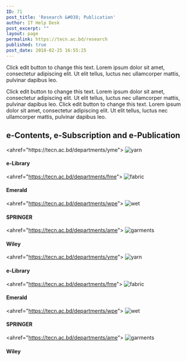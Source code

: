 ```yaml
---
ID: 71
post_title: 'Research &#038; Publication'
author: IT Help Desk
post_excerpt: ""
layout: page
permalink: https://tecn.ac.bd/research
published: true
post_date: 2018-02-25 16:55:25
---
```

Click edit button to change this text. Lorem ipsum dolor sit amet, consectetur adipiscing elit. Ut elit tellus, luctus nec ullamcorper mattis, pulvinar dapibus leo.

Click edit button to change this text. Lorem ipsum dolor sit amet, consectetur adipiscing elit. Ut elit tellus, luctus nec ullamcorper mattis, pulvinar dapibus leo. Click edit button to change this text. Lorem ipsum dolor sit amet, consectetur adipiscing elit. Ut elit tellus, luctus nec ullamcorper mattis, pulvinar dapibus leo.
<h2>e-Contents, e-Subscription and e-Publication</h2>
&lt;ahref="https://tecn.ac.bd/departments/yme"&gt;
<img title="yarn" src="https://res.cloudinary.com/tecn/image/upload/v1564029726/yarn-1_j5w6he.jpg" alt="yarn" />
<h4>e-Library</h4>
<!-- .pp-info-box-content -->

&lt;ahref="https://tecn.ac.bd/departments/fme"&gt;
<img title="fabric" src="https://res.cloudinary.com/tecn/image/upload/v1564029727/fabric-1_pjulsp.jpg" alt="fabric" />
<h4>Emerald</h4>
<!-- .pp-info-box-content -->

&lt;ahref="https://tecn.ac.bd/departments/wpe"&gt;
<img title="wet" src="https://res.cloudinary.com/tecn/image/upload/v1564029726/wet-1_weypqi.jpg" alt="wet" />
<h4>SPRINGER</h4>
<!-- .pp-info-box-content -->

&lt;ahref="https://tecn.ac.bd/departments/ame"&gt;
<img title="garments" src="https://res.cloudinary.com/tecn/image/upload/v1564029727/garments-1_hnyvez.jpg" alt="garments" />
<h4>Wiley</h4>
<!-- .pp-info-box-content -->

&lt;ahref="https://tecn.ac.bd/departments/yme"&gt;
<img title="yarn" src="https://res.cloudinary.com/tecn/image/upload/v1564029726/yarn-1_j5w6he.jpg" alt="yarn" />
<h4>e-Library</h4>
<!-- .pp-info-box-content -->

&lt;ahref="https://tecn.ac.bd/departments/fme"&gt;
<img title="fabric" src="https://res.cloudinary.com/tecn/image/upload/v1564029727/fabric-1_pjulsp.jpg" alt="fabric" />
<h4>Emerald</h4>
<!-- .pp-info-box-content -->

&lt;ahref="https://tecn.ac.bd/departments/wpe"&gt;
<img title="wet" src="https://res.cloudinary.com/tecn/image/upload/v1564029726/wet-1_weypqi.jpg" alt="wet" />
<h4>SPRINGER</h4>
<!-- .pp-info-box-content -->

&lt;ahref="https://tecn.ac.bd/departments/ame"&gt;
<img title="garments" src="https://res.cloudinary.com/tecn/image/upload/v1564029727/garments-1_hnyvez.jpg" alt="garments" />
<h4>Wiley</h4>
<!-- .pp-info-box-content -->
